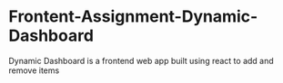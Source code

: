 # Frontent-Assignment-Dynamic-Dashboard
Dynamic Dashboard is a frontend web app built using react to add and remove items
